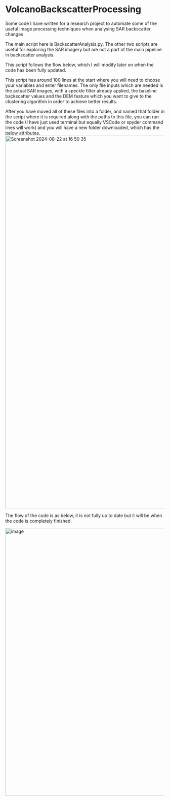 # VolcanoBackscatterProcessing
Some code I have written for a research project to automate some of the useful image processing techniques when analysing SAR backscatter changes


The main script here is BackscatterAnalysis.py. The other two scripts are useful for exploring the SAR imagery but are not a part of the main pipeline in backscatter analysis. 

This script follows the flow below, which I will modify later on when the code has been fully updated. 

This script has around 100 lines at the start where you will need to choose your variables and enter filenames. The only file inputs which are needed is the actual SAR images, with a speckle filter already applied, the baseline backscatter values and the DEM feature which you want to give to the clustering algorithm in order to achieve better results. 

After you have moved all of these files into a folder, and named that folder in the script where it is required along with the paths to this file, you can run the code (I have just used terminal but equally VSCode or spyder command lines will work) and you will have a new folder downloaded, which has the below attributes. 
<img width="1174" alt="Screenshot 2024-08-22 at 16 50 35" src="https://github.com/user-attachments/assets/2adc6dbb-7fa4-4046-b87c-ad0b682035c0">

The flow of the code is as below, it is not fully up to date but it will be when the code is completely finished.

<img width="843" alt="image" src="https://github.com/user-attachments/assets/05606fc0-bdd1-4485-a2ac-9da96e1944eb">
